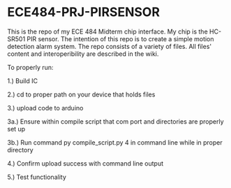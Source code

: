 # ECE484-PRJ-PIRSENSOR

This is the repo of my ECE 484 Midterm chip interface. My chip is the HC-SR501 PIR sensor. The intention of this repo is to create a simple motion detection alarm system. The repo consists of a variety of files. All files' content and interoperibility are described in the wiki.

To properly run:

1.) Build IC

2.) cd to proper path on your device that holds files

3.) upload code to arduino

3a.) Ensure within compile script that com port and directories are properly set up

3b.) Run command py compile_script.py 4 in command line while in proper directory

4.) Confirm upload success with command line output

5.) Test functionality


